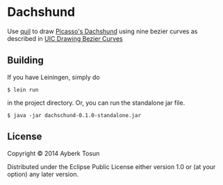 # Dachshund

Use [quil](https://github.com/quil/quil) to draw [Picasso's
Dachshund](dachshund) using nine bezier curves as described in [UIC
Drawing Bezier Curves](http://homepages.math.uic.edu/~jkun2/other/bezier-tutorial/bezier-tutorial.html)

## Building

If you have Leiningen, simply do

    $ lein run

in the project directory. Or, you can run the standalone jar file.


    $ java -jar dachschund-0.1.0-standalone.jar

## License

Copyright © 2014 Ayberk Tosun

Distributed under the Eclipse Public License either version 1.0 or (at
your option) any later version.
